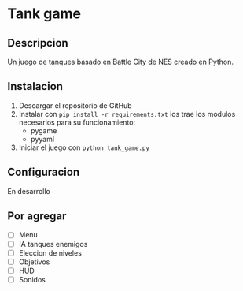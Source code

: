 # Tank game

## Descripcion

Un juego de tanques basado en Battle City de NES creado en Python.

## Instalacion

1. Descargar el repositorio de GitHub
2. Instalar con `pip install -r requirements.txt` los trae los modulos necesarios para su funcionamiento:
    - pygame
    - pyyaml
3. Iniciar el juego con `python tank_game.py`

## Configuracion

En desarrollo

## Por agregar

- [ ] Menu
- [ ] IA tanques enemigos
- [ ] Eleccion de niveles
- [ ] Objetivos
- [ ] HUD
- [ ] Sonidos
